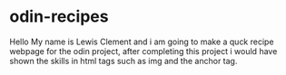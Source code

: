 # odin-recipes
Hello My name is Lewis Clement and i am going to make a quck recipe webpage for the 
odin project, after completing this project i would have shown the skills in html tags such as img and the anchor tag.